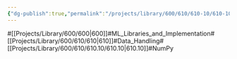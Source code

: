```yaml
---
{"dg-publish":true,"permalink":"/projects/library/600/610/610-10/610-10/","noteIcon":"0","created":"2024-01-30T20:06:19.694+09:00","updated":"2024-02-26T21:16:38.314+09:00"}
---
```


#[[Projects/Library/600/600\|600]]#ML_Libraries_and_Implementation#[[Projects/Library/600/610/610\|610]]#Data_Handling#[[Projects/Library/600/610/610.10/610.10\|610.10]]#NumPy



